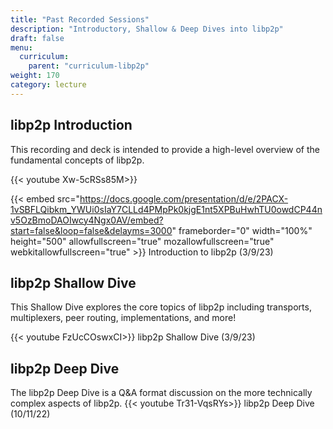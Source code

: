 ```yaml
---
title: "Past Recorded Sessions"
description: "Introductory, Shallow & Deep Dives into libp2p"
draft: false
menu:
  curriculum:
    parent: "curriculum-libp2p"
weight: 170
category: lecture
---
```


## libp2p Introduction

This recording and deck is intended to provide a high-level overview of the fundamental concepts of libp2p.

{{< youtube Xw-5cRSs85M>}}

{{< embed src="https://docs.google.com/presentation/d/e/2PACX-1vSBFLQibkm_YWUi0sIaY7CLLd4PMpPk0kjgE1nt5XPBuHwhTU0owdCP44nv5OzBmoDAOIwcy4Ngx0AV/embed?start=false&loop=false&delayms=3000" frameborder="0" width="100%" height="500" allowfullscreen="true" mozallowfullscreen="true" webkitallowfullscreen="true" >}}
Introduction to libp2p (3/9/23)

## libp2p Shallow Dive

This Shallow Dive explores the core topics of libp2p including transports, multiplexers, peer routing, implementations, and more! 

{{< youtube FzUcCOswxCI>}}
libp2p Shallow Dive (3/9/23)

## libp2p Deep Dive

The libp2p Deep Dive is a Q&A format discussion on the more technically complex aspects of libp2p.
{{< youtube Tr31-VqsRYs>}}
libp2p Deep Dive (10/11/22)

